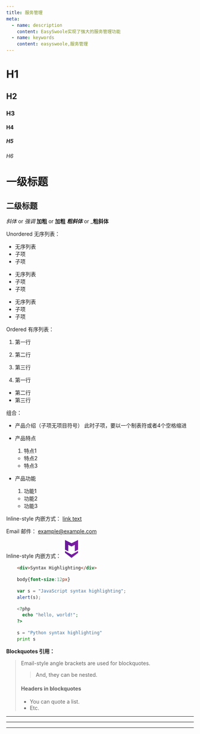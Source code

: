 ```yaml
---
title: 服务管理
meta:
  - name: description
    content: EasySwoole实现了强大的服务管理功能
  - name: keywords
    content: easyswoole,服务管理
---
```


#  H1
##  H2
###  H3
####  H4
#####  H5
######  H6


一级标题
===
 
二级标题
---

*斜体* or _强调_
**加粗** or __加粗__
***粗斜体*** or ___粗斜体__

Unordered 无序列表：
* 无序列表
* 子项
* 子项
 
+ 无序列表
+ 子项
+ 子项
 
- 无序列表
- 子项
- 子项
 
Ordered 有序列表：
1. 第一行
2. 第二行
3. 第三行
 
1. 第一行
- 第二行
- 第三行
 
组合：
* 产品介绍（子项无项目符号）
    此时子项，要以一个制表符或者4个空格缩进
 
* 产品特点
    1. 特点1
    - 特点2
    - 特点3
* 产品功能
    1. 功能1
    - 功能2
    - 功能3

Inline-style 内嵌方式：
[link text](https://www.google.com "title text")
 
Email 邮件：
<example@example.com>

Inline-style 内嵌方式：
![alt text](https://github.com/adam-p/markdown-here/raw/master/src/common/images/icon48.png "title text")

```html
    <div>Syntax Highlighting</div>
```
```css
    body{font-size:12px}
```
 
```javascript
    var s = "JavaScript syntax highlighting";
    alert(s);
```
```php
    <?php
      echo "hello, world!";
    ?>
```
```python
    s = "Python syntax highlighting"
    print s
```

<strong>Blockquotes 引用：</strong>
> Email-style angle brackets
> are used for blockquotes.
> > And, they can be nested.
> #### Headers in blockquotes
> * You can quote a list.
> * Etc.

***
* * *
- - -